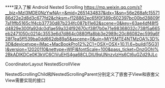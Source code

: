 ****深入了解 Android Nested Scrolling
https://mp.weixin.qq.com/s?__biz=MzI3MDE0NzYwNA==&mid=2651434837&idx=1&sn=56e268afc1557186d22e2d8d3c677fd2&chksm=f128862ec65f0f389c602397bc00bd28809f7a11ffb5165c1f4cb37730d87b234fc087b11e62&scene=0&key=63ae4df48f5d4829e300fa92dc0d1ae59a324f92670cf38f7b0e71e98368032c738f5a665eb2471050c0214c3553e6d7d864c0880ffa8bb3e2989c20c86082ec599a6f28f7ea5ff539ba0dd662db89a5&ascene=0&uin=MjY5MTE4NTMzOA%3D%3D&devicetype=iMac+MacBookPro12%2C1+OSX+OSX+10.11.6+build(15G31)&version=12020110&nettype=WIFI&fontScale=100&pass_ticket=DnzGOhI%2BkADIKDCe0K3kVC6CIVuEHS4ga68CLDIU9qUNnzvlzHs6Ct6uGZd29JLc

CoordinatorLayout  NestedScrollView

NestedScrollingChild和NestedScrollingParent分别定义了嵌套子View和嵌套父View需要实现的接口
